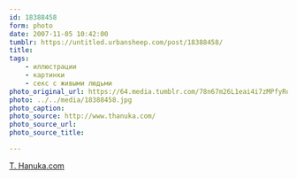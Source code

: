 ```yaml
---
id: 18388458
form: photo
date: 2007-11-05 10:42:00
tumblr: https://untitled.urbansheep.com/post/18388458/
title:
tags:
    - иллюстрации
    - картинки
    - секс с живыми людьми
photo_original_url: https://64.media.tumblr.com/78n67m26L1eai4i7zMPfyRqM_640.jpg
photo: ../../media/18388458.jpg
photo_caption:
photo_source: http://www.thanuka.com/
photo_source_url:
photo_source_title:

---
```


<p><a href="http://www.thanuka.com/">T. Hanuka.com</a></p>
